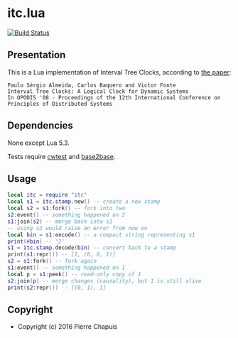 # itc.lua

[![Build Status](https://travis-ci.org/catwell/itc.lua.png?branch=master)](https://travis-ci.org/catwell/itc.lua)

## Presentation

This is a Lua implementation of Interval Tree Clocks, according to
[the paper](http://gsd.di.uminho.pt/members/cbm/ps/itc2008.pdf):

    Paulo Sérgio Almeida, Carlos Baquero and Victor Fonte
    Interval Tree Clocks: A Logical Clock for Dynamic Systems
    In OPODIS '08 - Proceedings of the 12th International Conference on Principles of Distributed Systems

## Dependencies

None except Lua 5.3.

Tests require [cwtest](https://github.com/catwell/cwtest)
and [base2base](https://github.com/catwell/base2base).

## Usage

```lua
local itc = require "itc"
local s1 = itc.stamp.new() -- create a new stamp
local s2 = s1:fork() -- fork into two
s2:event() -- something happened on 2
s1:join(s2) -- merge back into s1
-- using s2 would raise an error from now on
local bin = s1:encode() -- a compact string representing s1
print(#bin) -- '2'
s1 = itc.stamp.decode(bin) -- convert back to a stamp
print(s1:repr()) -- [1, (0, 0, 1)]
s2 = s1:fork() -- fork again
s1:event() -- something happened on 1
local p = s1:peek() -- read-only copy of 1
s2:join(p) -- merge changes (causality), but 1 is still alive
print(s2:repr()) -- [(0, 1), 1]
```

## Copyright

- Copyright (c) 2016 Pierre Chapuis
